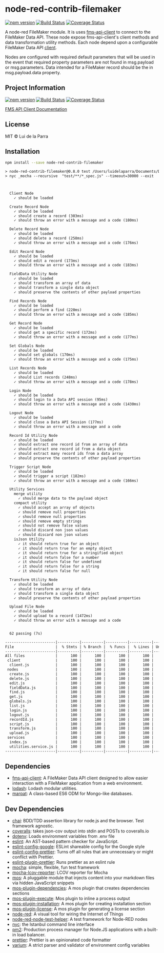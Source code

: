 # node-red-contrib-filemaker


[![npm version](https://img.shields.io/npm/v/node-red-contrib-filemaker.svg)](https://www.npmjs.com/package/node-red-contrib-filemaker) [![Build Status](https://img.shields.io/travis/Luidog/node-red-contrib-filemaker/master.svg)](https://travis-ci.org/Luidog/node-red-contrib-filemaker) [![Coverage Status](https://img.shields.io/coveralls/Luidog/node-red-contrib-filemaker/master.svg)](https://coveralls.io/r/Luidog/node-red-contrib-filemaker?branch=master)

A node-red FileMaker module. It is uses [fms-api-client](https://github.com/Luidog/fms-api-client) to connect to the FileMaker Data API. These node expose fms-api-client's client methods and data transformation utility methods. Each node depend upon a configurable FileMaker Data API [client](https://github.com/Luidog/fms-api-client#client-creation). 

Nodes are configured with required default parameters that will be used in the event that required property parameters are not found in msg.payload or msg.parameters. Data intended for a FileMaker record should be the in msg.payload.data property.

## Project Information

[![npm version](https://img.shields.io/npm/v/node-red-contrib-filemaker.svg)](https://www.npmjs.com/package/node-red-contrib-filemaker) [![Build Status](https://img.shields.io/travis/Luidog/node-red-contrib-filemaker/master.svg)](https://travis-ci.org/Luidog/node-red-contrib-filemaker) [![Coverage Status](https://img.shields.io/coveralls/Luidog/node-red-contrib-filemaker/master.svg)](https://coveralls.io/r/Luidog/node-red-contrib-filemaker?branch=master)

[FMS API Client Documentation](https://luidog.github.io/fms-api-client/)

## License

MIT © Lui de la Parra


## Installation

```sh
npm install --save node-red-contrib-filemaker
```


```default
> node-red-contrib-filemaker@0.8.0 test /Users/luidelaparra/Documents/Development/node-red-contrib-filemaker
> nyc _mocha --recursive  "test/**/*_spec.js" --timeout=30000 --exit



  Client Node
    ✓ should be loaded

  Create Record Node
    ✓ should be loaded
    ✓ should create a record (303ms)
    ✓ should throw an error with a message and a code (180ms)

  Delete Record Node
    ✓ should be loaded
    ✓ should delete a record (258ms)
    ✓ should throw an error with a message and a code (176ms)

  Edit Record Node
    ✓ should be loaded
    ✓ should edit a record (173ms)
    ✓ should throw an error with a message and a code (183ms)

  FieldData Utility Node
    ✓ should be loaded
    ✓ should transform an array of data
    ✓ should transform a single data object
    ✓ should preserve the contents of other payload properties

  Find Records Node
    ✓ should be loaded
    ✓ should perform a find (220ms)
    ✓ should throw an error with a message and a code (185ms)

  Get Record Node
    ✓ should be loaded
    ✓ should get a specific record (172ms)
    ✓ should throw an error with a message and a code (177ms)

  Set Globals Node
    ✓ should be loaded
    ✓ should set globals (170ms)
    ✓ should throw an error with a message and a code (175ms)

  List Records Node
    ✓ should be loaded
    ✓ should List records (248ms)
    ✓ should throw an error with a message and a code (178ms)

  Login Node
    ✓ should be loaded
    ✓ should login to a Data API session (95ms)
    ✓ should throw an error with a message and a code (1430ms)

  Logout Node
    ✓ should be loaded
    ✓ should close a Data API Session (177ms)
    ✓ should throw an error with a message and a code

  Record Id Utility Node
    ✓ should be loaded
    ✓ should extract one record id from an array of data
    ✓ should extract one record id from a data object
    ✓ should extract many record ids from a data array
    ✓ should preserve the contents of other payload properties

  Trigger Script Node
    ✓ should be loaded
    ✓ should trigger a script (182ms)
    ✓ should throw an error with a message and a code (166ms)

  Utility Services
    merge utility
      ✓ should merge data to the payload object
    compact utility
      ✓ should accept an array of objects
      ✓ should remove null properties
      ✓ should remove null properties
      ✓ should remove empty strings
      ✓ should not remove false values
      ✓ should discard non json values
      ✓ should discard non json values
    isJson Utility
      ✓ it should return true for an object
      ✓ it should return true for an empty object
      ✓ it should return true for a stringified object
      ✓ it should return false for a number
      ✓ it should return false for undefined
      ✓ it should return false for a string
      ✓ it should return false for null

  Transform Utility Node
    ✓ should be loaded
    ✓ should transform an array of data
    ✓ should transform a single data object
    ✓ should preserve the contents of other payload properties

  Upload File Node
    ✓ should be loaded
    ✓ should upload to a record (1472ms)
    ✓ should throw an error with a message and a code


  62 passing (7s)

-----------------------|----------|----------|----------|----------|-------------------|
File                   |  % Stmts | % Branch |  % Funcs |  % Lines | Uncovered Line #s |
-----------------------|----------|----------|----------|----------|-------------------|
All files              |      100 |      100 |      100 |      100 |                   |
 client                |      100 |      100 |      100 |      100 |                   |
  client.js            |      100 |      100 |      100 |      100 |                   |
 nodes                 |      100 |      100 |      100 |      100 |                   |
  create.js            |      100 |      100 |      100 |      100 |                   |
  delete.js            |      100 |      100 |      100 |      100 |                   |
  edit.js              |      100 |      100 |      100 |      100 |                   |
  fieldData.js         |      100 |      100 |      100 |      100 |                   |
  find.js              |      100 |      100 |      100 |      100 |                   |
  get.js               |      100 |      100 |      100 |      100 |                   |
  globals.js           |      100 |      100 |      100 |      100 |                   |
  list.js              |      100 |      100 |      100 |      100 |                   |
  login.js             |      100 |      100 |      100 |      100 |                   |
  logout.js            |      100 |      100 |      100 |      100 |                   |
  recordId.js          |      100 |      100 |      100 |      100 |                   |
  script.js            |      100 |      100 |      100 |      100 |                   |
  transform.js         |      100 |      100 |      100 |      100 |                   |
  upload.js            |      100 |      100 |      100 |      100 |                   |
 services              |      100 |      100 |      100 |      100 |                   |
  index.js             |      100 |      100 |      100 |      100 |                   |
  utilities.service.js |      100 |      100 |      100 |      100 |                   |
-----------------------|----------|----------|----------|----------|-------------------|
```

## <a name="dependencies">Dependencies</a>

- [fms-api-client](https://github.com/Luidog/fms-api-client): A FileMaker Data API client designed to allow easier interaction with a FileMaker application from a web environment.
- [lodash](https://github.com/lodash/lodash): Lodash modular utilities.
- [marpat](https://github.com/luidog/marpat): A class-based ES6 ODM for Mongo-like databases.

## <a name="dev-dependencies">Dev Dependencies</a>

- [chai](https://github.com/chaijs/chai): BDD/TDD assertion library for node.js and the browser. Test framework agnostic.
- [coveralls](https://github.com/nickmerwin/node-coveralls): takes json-cov output into stdin and POSTs to coveralls.io
- [dotenv](https://github.com/motdotla/dotenv): Loads environment variables from .env file
- [eslint](https://github.com/eslint/eslint): An AST-based pattern checker for JavaScript.
- [eslint-config-google](https://github.com/google/eslint-config-google): ESLint shareable config for the Google style
- [eslint-config-prettier](https://github.com/prettier/eslint-config-prettier): Turns off all rules that are unnecessary or might conflict with Prettier.
- [eslint-plugin-prettier](https://github.com/prettier/eslint-plugin-prettier): Runs prettier as an eslint rule
- [mocha](https://github.com/mochajs/mocha): simple, flexible, fun test framework
- [mocha-lcov-reporter](https://github.com/StevenLooman/mocha-lcov-reporter): LCOV reporter for Mocha
- [mos](https://github.com/mosjs/mos): A pluggable module that injects content into your markdown files via hidden JavaScript snippets
- [mos-plugin-dependencies](https://github.com/mosjs/mos/tree/master/packages/mos-plugin-dependencies): A mos plugin that creates dependencies sections
- [mos-plugin-execute](https://github.com/team-767/mos-plugin-execute): Mos plugin to inline a process output
- [mos-plugin-installation](https://github.com/mosjs/mos/tree/master/packages/mos-plugin-installation): A mos plugin for creating installation section
- [mos-plugin-license](https://github.com/mosjs/mos-plugin-license): A mos plugin for generating a license section
- [node-red](https://github.com/node-red/node-red): A visual tool for wiring the Internet of Things
- [node-red-node-test-helper](https://github.com/node-red/node-red-node-test-helper): A test framework for Node-RED nodes
- [nyc](https://github.com/istanbuljs/nyc): the Istanbul command line interface
- [pm2](https://github.com/Unitech/pm2): Production process manager for Node.JS applications with a built-in load balancer.
- [prettier](https://github.com/prettier/prettier): Prettier is an opinionated code formatter
- [varium](https://npmjs.org/package/varium): A strict parser and validator of environment config variables
